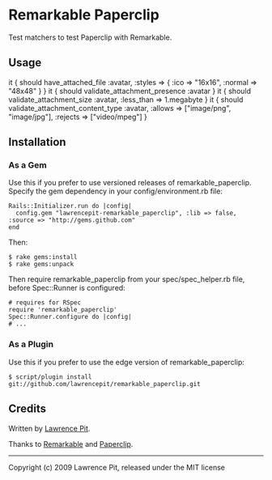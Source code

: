 Remarkable Paperclip
====================

Test matchers to test Paperclip with Remarkable.

Usage
-----

  it { should have_attached_file :avatar, :styles => { :ico => "16x16", :normal => "48x48" } }
  it { should validate_attachment_presence :avatar }
  it { should validate_attachment_size :avatar, :less_than => 1.megabyte }
  it { should validate_attachment_content_type :avatar, :allows => ["image/png", "image/jpg"], :rejects => ["video/mpeg"] }


Installation
------------

### As a Gem

Use this if you prefer to use versioned releases of remarkable_paperclip.
Specify the gem dependency in your config/environment.rb file:

    Rails::Initializer.run do |config|
      config.gem "lawrencepit-remarkable_paperclip", :lib => false, :source => "http://gems.github.com"
    end

Then:

    $ rake gems:install
    $ rake gems:unpack

Then require remarkable_paperclip from your spec/spec_helper.rb file, before Spec::Runner is configured:

    # requires for RSpec
    require 'remarkable_paperclip'
    Spec::Runner.configure do |config|
    # ...


### As a Plugin

Use this if you prefer to use the edge version of remarkable_paperclip:

    $ script/plugin install git://github.com/lawrencepit/remarkable_paperclip.git


Credits
-------

Written by [Lawrence Pit](http://lawrencepit.com).

Thanks to
[Remarkable](http://github.com/carlosbrando/remarkable) and
[Paperclip](http://github.com/thoughtbot/paperclip).



----
Copyright (c) 2009 Lawrence Pit, released under the MIT license
